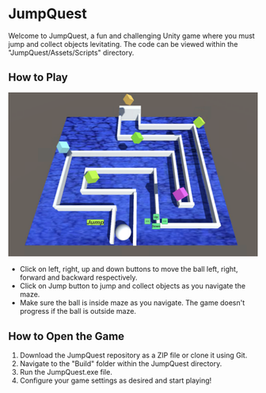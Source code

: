 # JumpQuest

Welcome to JumpQuest, a fun and challenging Unity game where you must jump and collect objects levitating. The code can be viewed within the "JumpQuest/Assets/Scripts" directory.

## How to Play

![Gameplay Screenshot](interface.png)

- Click on left, right, up and down buttons to move the ball left, right, forward and backward respectively.
- Click on Jump button to jump and collect objects as you navigate the maze.
- Make sure the ball is inside maze as you navigate. The game doesn't progress if the ball is outside maze.

## How to Open the Game

1. Download the JumpQuest repository as a ZIP file or clone it using Git.
2. Navigate to the "Build" folder within the JumpQuest directory.
3. Run the JumpQuest.exe file.
4. Configure your game settings as desired and start playing!
